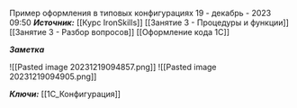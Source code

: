 
Пример оформления в типовых конфигурациях
 19 - декабрь - 2023  09:50 
***Источник:***  [[Курс IronSkills]] [[Занятие 3 - Процедуры и функции]] [[Занятие 3 -  Разбор вопросов]] [[Оформление кода 1С]]

***Заметка*** 

![[Pasted image 20231219094857.png]]
![[Pasted image 20231219094905.png]]




***Ключи:*** [[1С_Конфигурация]]